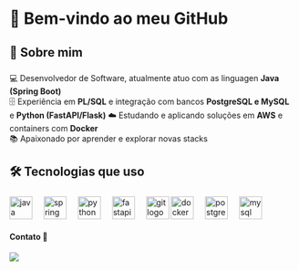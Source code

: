 <h1 align="left">👋 Bem-vindo ao meu GitHub</h1>

###

<h2 align="left">🚀 Sobre mim</h2>

###

<p align="left">
💻 Desenvolvedor de Software, atualmente atuo com as linguagen  <strong>Java (Spring Boot)</strong><br>
🗄️ Experiência em <strong>PL/SQL</strong> e integração com bancos <strong>PostgreSQL e MySQL</strong><br> e <strong>Python (FastAPI/Flask)</strong>
☁️ Estudando e aplicando soluções em <strong>AWS</strong> e containers com <strong>Docker</strong><br>
📚 Apaixonado por aprender e explorar novas stacks
</p>

###

<h2 align="left">🛠️ Tecnologias que uso</h2>

###

<div align="left">
  <!-- Backend -->
  <img src="https://cdn.jsdelivr.net/gh/devicons/devicon/icons/java/java-original.svg" height="40" alt="java logo" />
  <img width="12" />
  <img src="https://cdn.jsdelivr.net/gh/devicons/devicon/icons/spring/spring-original.svg" height="40" alt="spring logo" />
  <img width="12" />
  <img src="https://cdn.jsdelivr.net/gh/devicons/devicon/icons/python/python-original.svg" height="40" alt="python logo" />
  <img width="12" />
  <img src="https://cdn.jsdelivr.net/gh/devicons/devicon/icons/fastapi/fastapi-original.svg" height="40" alt="fastapi logo" />
  <img width="12" />
  <img src="https://cdn.jsdelivr.net/gh/devicons/devicon@latest/icons/git/git-plain-wordmark.svg" height="40" alt="git logo" />
  <img src="https://cdn.jsdelivr.net/gh/devicons/devicon/icons/docker/docker-original.svg" height="40" alt="docker logo" />
  <img width="12" />
  <img src="https://cdn.jsdelivr.net/gh/devicons/devicon/icons/postgresql/postgresql-original.svg" height="40" alt="postgresql logo" />
  <img width="12" />
  <img src="https://cdn.jsdelivr.net/gh/devicons/devicon/icons/mysql/mysql-original.svg" height="40" alt="mysql logo" />
  <img width="12" />
</div>

#### Contato 📩
<div>
  <a href="https://www.linkedin.com/in/lucashrodrigues/" target="_blank"><img src="https://img.shields.io/badge/-LinkedIn-%230077B5?style=for-the-badge&logo=linkedin&logoColor=white" target="_blank"></a> 
</div>
